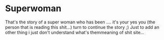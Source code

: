 Superwoman
==========
That's the story of a super woman who has been ....
it's your yes you (the person that is reading this shit...) turn to continue the story ;)
Just to add an other thing i just don't understand what's themmeaning of shit site...
